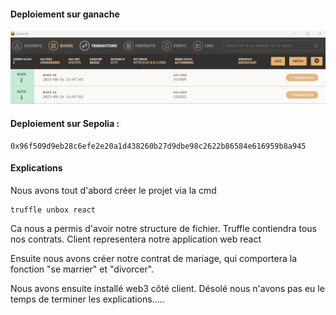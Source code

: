 #### Deploiement sur ganache


![Deploiement sur ganache](deploiementganache.png)



#### Deploiement sur Sepolia :
```sol
0x96f509d9eb28c6efe2e20a1d438260b27d9dbe98c2622b86584e616959b8a945
```

#### Explications

Nous avons tout d'abord créer le projet via la cmd 
```
truffle unbox react
```

Ca nous a permis d'avoir notre structure de fichier.
Truffle contiendra tous nos contrats.
Client representera notre application web react

Ensuite nous avons créer notre contrat de mariage,
qui comportera la fonction "se marrier" et "divorcer".

Nous avons ensuite installé web3 côté client.
Désolé nous n'avons pas eu le temps de terminer
les explications.....